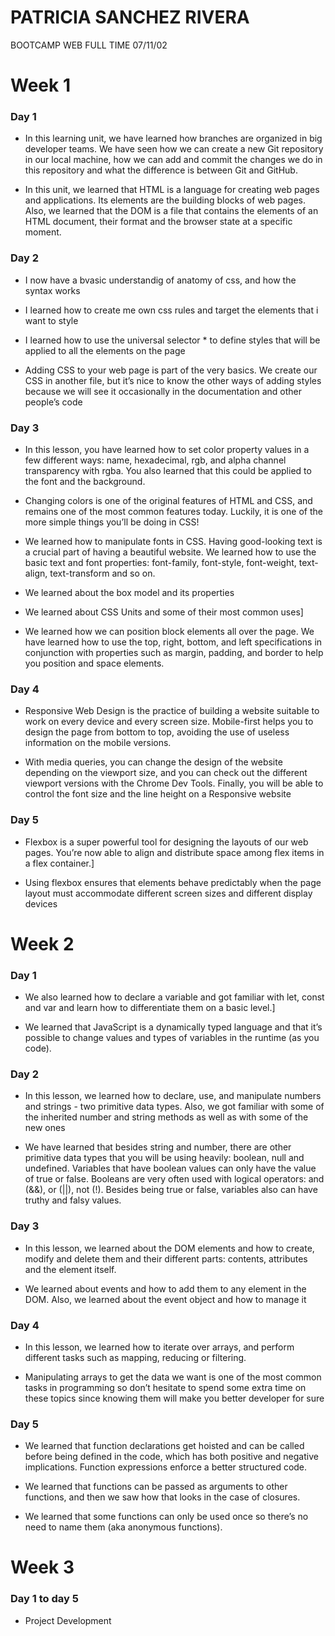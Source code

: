 # PATRICIA SANCHEZ RIVERA

BOOTCAMP WEB
FULL TIME
07/11/02

# Week 1

### Day 1

- In this learning unit, we have learned how branches are organized in big developer teams. We have seen how we can create a new Git repository in our local machine, how we can add and commit the changes we do in this repository and what the difference is between Git and GitHub.

- In this unit, we learned that HTML is a language for creating web pages and applications. Its elements are the building blocks of web pages. Also, we learned that the DOM is a file that contains the elements of an HTML document, their format and the browser state at a specific moment.

### Day 2

- I now have a bvasic understandig of anatomy of css, and how the syntax works

- I learned how to create me own css rules and target the elements that i want to style

- I learned how to use the universal selector \* to define styles that will be applied to all the elements on the page

- Adding CSS to your web page is part of the very basics. We create our CSS in another file, but it’s nice to know the other ways of adding styles because we will see it occasionally in the documentation and other people’s code

### Day 3

- In this lesson, you have learned how to set color property values in a few different ways: name, hexadecimal, rgb, and alpha channel transparency with rgba. You also learned that this could be applied to the font and the background.

- Changing colors is one of the original features of HTML and CSS, and remains one of the most common features today. Luckily, it is one of the more simple things you’ll be doing in CSS!

- We learned how to manipulate fonts in CSS. Having good-looking text is a crucial part of having a beautiful website. We learned how to use the basic text and font properties: font-family, font-style, font-weight, text-align, text-transform and so on.

- We learned about the box model and its properties

- We learned about CSS Units and some of their most common uses]

- We learned how we can position block elements all over the page. We have learned how to use the top, right, bottom, and left specifications in conjunction with properties such as margin, padding, and border to help you position and space elements.

### Day 4

- Responsive Web Design is the practice of building a website suitable to work on every device and every screen size. Mobile-first helps you to design the page from bottom to top, avoiding the use of useless information on the mobile versions.

- With media queries, you can change the design of the website depending on the viewport size, and you can check out the different viewport versions with the Chrome Dev Tools. Finally, you will be able to control the font size and the line height on a Responsive website

### Day 5

- Flexbox is a super powerful tool for designing the layouts of our web pages. You’re now able to align and distribute space among flex items in a flex container.]

- Using flexbox ensures that elements behave predictably when the page layout must accommodate different screen sizes and different display devices

# Week 2

### Day 1

- We also learned how to declare a variable and got familiar with let, const and var and learn how to differentiate them on a basic level.]

- We learned that JavaScript is a dynamically typed language and that it’s possible to change values and types of variables in the runtime (as you code).

### Day 2

- In this lesson, we learned how to declare, use, and manipulate numbers and strings - two primitive data types. Also, we got familiar with some of the inherited number and string methods as well as with some of the new ones

- We have learned that besides string and number, there are other primitive data types that you will be using heavily: boolean, null and undefined. Variables that have boolean values can only have the value of true or false. Booleans are very often used with logical operators: and (&&), or (||), not (!). Besides being true or false, variables also can have truthy and falsy values.

### Day 3

- In this lesson, we learned about the DOM elements and how to create, modify and delete them and their different parts: contents, attributes and the element itself.

- We learned about events and how to add them to any element in the DOM. Also, we learned about the event object and how to manage it

### Day 4

- In this lesson, we learned how to iterate over arrays, and perform different tasks such as mapping, reducing or filtering.

- Manipulating arrays to get the data we want is one of the most common tasks in programming so don’t hesitate to spend some extra time on these topics since knowing them will make you better developer for sure

### Day 5

- We learned that function declarations get hoisted and can be called before being defined in the code, which has both positive and negative implications. Function expressions enforce a better structured code.

- We learned that functions can be passed as arguments to other functions, and then we saw how that looks in the case of closures.

- We learned that some functions can only be used once so there’s no need to name them (aka anonymous functions).

# Week 3

### Day 1 to day 5

- Project Development
